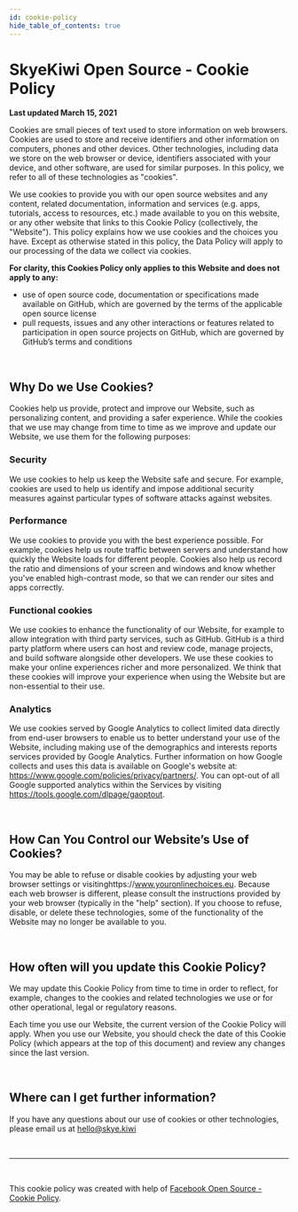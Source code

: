```yaml
---
id: cookie-policy
hide_table_of_contents: true
---
```


# SkyeKiwi Open Source - Cookie Policy

**Last updated March 15, 2021**

Cookies are small pieces of text used to store information on web browsers. 
Cookies are used to store and receive identifiers and other information on computers, phones and other devices. 
Other technologies, including data we store on the web browser or device, identifiers associated with your device, 
and other software, are used for similar purposes. In this policy, we refer to all of these technologies as "cookies".

We use cookies to provide you with our open source websites and any content, related documentation, 
information and services (e.g. apps, tutorials, access to resources, etc.) made available to you on this website, 
or any other website that links to this Cookie Policy (collectively, the "Website"). 
This policy explains how we use cookies and the choices you have. Except as otherwise stated in this policy, 
the Data Policy will apply to our processing of the data we collect via cookies.

**For clarity, this Cookies Policy only applies to this Website and does not apply to any:**

- use of open source code, documentation or specifications made available on GitHub, 
  which are governed by the terms of the applicable open source license
- pull requests, issues and any other interactions or features related to participation in open source projects on GitHub, 
  which are governed by GitHub’s terms and conditions


<br/>


## Why Do we Use Cookies?

Cookies help us provide, protect and improve our Website, such as personalizing content, and providing a safer experience. 
While the cookies that we use may change from time to time as we improve and update our Website, we use them for the following purposes:

### Security

We use cookies to help us keep the Website safe and secure. For example, 
cookies are used to help us identify and impose additional security measures against particular types of software attacks against websites.

### Performance

We use cookies to provide you with the best experience possible. 
For example, cookies help us route traffic between servers and understand how quickly the Website loads for different people. 
Cookies also help us record the ratio and dimensions of your screen and windows and know whether you've enabled high-contrast mode, 
so that we can render our sites and apps correctly.

### Functional cookies

We use cookies to enhance the functionality of our Website, for example to allow integration with third party services, such as GitHub. 
GitHub is a third party platform where users can host and review code, manage projects, and build software alongside other developers. 
We use these cookies to make your online experiences richer and more personalized. 
We think that these cookies will improve your experience when using the Website but are non-essential to their use.

### Analytics

We use cookies served by Google Analytics to collect limited data directly from end-user browsers 
to enable us to better understand your use of the Website, 
including making use of the demographics and interests reports services provided by Google Analytics. 
Further information on how Google collects and uses this data is available on Google's website at: https://www.google.com/policies/privacy/partners/. 
You can opt-out of all Google supported analytics within the Services by visiting https://tools.google.com/dlpage/gaoptout.


<br/>


## How Can You Control our Website’s Use of Cookies?

You may be able to refuse or disable cookies by adjusting your web browser settings or visitinghttps://www.youronlinechoices.eu. 
Because each web browser is different, please consult the instructions provided by your web browser (typically in the "help" section). 
If you choose to refuse, disable, or delete these technologies, some of the functionality of the Website may no longer be available to you.


<br/>


## How often will you update this Cookie Policy?

We may update this Cookie Policy from time to time in order to reflect, for example, 
changes to the cookies and related technologies we use or for other operational, legal or regulatory reasons.

Each time you use our Website, the current version of the Cookie Policy will apply.
When you use our Website, you should check the date of this Cookie Policy (which appears at the top of this document) 
and review any changes since the last version.


<br/>


## Where can I get further information?

If you have any questions about our use of cookies or other technologies, please email us at hello@skye.kiwi 


<br/>

---

<br/>


This cookie policy was created with help of [Facebook Open Source - Cookie Policy](https://opensource.facebook.com/legal/cookie-policy/).